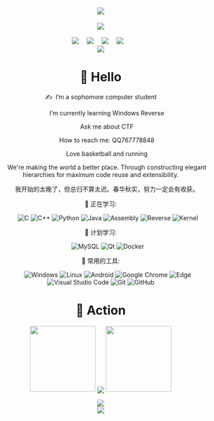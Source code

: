 <!-- 动态打字效果 -->
<h1 align="center">
  <a href="https://whitebird0.github.io/">
    <img src="https://readme-typing-svg.herokuapp.com/?lines=console.log(%22Hello%2C%20World!%22);Whitebird祝您今天愉快!&center=true&size=27">
  </a>
</h1>

<!-- 敲代码的图片 -->
<div align="center" ><img order-radius="100px" src="https://cdn.jsdelivr.net/gh/sun0225SUN/photos/images/202108300019556.gif"/></div>
<br>

<!-- 个人资料徽标 -->
<div align="center">
  <a href="https://whitebird0.github.io/"><img src="https://img.shields.io/badge/website-%E4%B8%AA%E4%BA%BA%E7%BD%91%E7%AB%99-blue"></a>&emsp;
  <a href="https://blog.csdn.net/jxnu_666"><img src="https://img.shields.io/badge/CSDN-%E5%8D%9A%E5%AE%A2-c32136"></a>&emsp;
  <a href="https://space.bilibili.com/651808260"><img src="https://img.shields.io/badge/bilibili-B%E7%AB%99-ff69b4"></a>&emsp;
  <a href="https://www.zhihu.com/people/liu-an-re-xin-shi-min"><img src="https://img.shields.io/badge/zhihu-%E7%9F%A5%E4%B9%8E-blue"></a>&emsp;

  

<!-- 贪吃蛇代码贡献图 -->
<div align="center"><img src="https://cdn.jsdelivr.net/gh/sun0225SUN/sun0225SUN/assets/github-contribution-grid-snake.svg" /></div>

#  🙋 Hello

<p>✍️&nbsp;&nbsp;I’m a sophomore computer student </p>
<p>&emsp;&emsp;I’m currently learning Windows Reverse</p>
<p>&emsp;&emsp;Ask me about CTF</p>
<p>&emsp;&emsp;How to reach me: QQ767778848</p>
<p>&emsp;&emsp;Love basketball and running</p>
<p>&emsp;&emsp;We're making the world a better place. Through constructing elegant hierarchies for maximum code reuse and extensibility.</p>
<p>&emsp;&emsp;我开始的太晚了，但总归不算太迟。春华秋实，努力一定会有收获。</p>

💪 正在学习: 

&emsp;&emsp;
![C](https://img.shields.io/badge/c-%2300599C.svg?style=flat-square&logo=c&logoColor=white)
![C++](https://img.shields.io/badge/-C++-00599C?style=flat-square&logo=c)
![Python](https://img.shields.io/badge/-Python-pink?style=flat-square&logo=Python)
![Java](https://img.shields.io/badge/-java-yellow?style=flat-square&logo=java)
![Assembly](https://img.shields.io/badge/%E6%B1%87%E7%BC%96-Assembly-orange)
![Reverse](https://img.shields.io/badge/%E9%80%86%E5%90%91-Reverse-red)
![Kernel](https://img.shields.io/badge/%E5%86%85%E6%A0%B8-Kernel-blue)

🧠 计划学习:

&emsp;&emsp;
![MySQL](https://img.shields.io/badge/mysql-%2300f.svg?style=flat-square&logo=mysql&logoColor=white)
![Qt](https://img.shields.io/badge/Qt-%23217346.svg?style=style=flat-square&logo=Qt&logoColor=white)
![Docker](https://img.shields.io/badge/-Docker-FCC624?style=flat-square&logo=docker)


🧰 常用的工具:

&emsp;&emsp; 
![Windows](https://img.shields.io/badge/Windows-0078D6?style=flat-square&logo=windows&logoColor=white)
![Linux](https://img.shields.io/badge/Linux-FCC624?style=style=flat-square&logo=linux&logoColor=black)
![Android](https://img.shields.io/badge/Android-3DDC84?style=flat-square&logo=android&logoColor=white)
![Google Chrome](https://img.shields.io/badge/Chrome-4285F4?style=flat-square&logo=GoogleChrome&logoColor=white)
![Edge](https://img.shields.io/badge/Edge-0078D7?style=flat-square&logo=Microsoft-edge&logoColor=white)
![Visual Studio Code](https://img.shields.io/badge/-Visual%20Studio%20Code-007ACC?style=flat-square&logo=Visual%20Studio%20Code&logoColor=fff)
![Git](https://img.shields.io/badge/-Git-FCC624?style=flat-square&logo=git)
![GitHub](https://img.shields.io/badge/-GitHub-pink?style=flat-square&logo=github)


# 🚀 Action 

<!-- 连续提交代码天数记录 -->
<p align="center">
  <img width="150" src="https://cdn.jsdelivr.net/gh/sun0225SUN/photos/images/202108300310676.png" />
  <img align="center" src="http://github-readme-streak-stats.herokuapp.com?user=Whitebird0&hide_border=true&date_format=M%20j%5B%2C%20Y%5D" />
  <img width="150" src="https://cdn.jsdelivr.net/gh/sun0225SUN/photos/images/202108300312623.png" />
</p>


<div align="center"><img src="https://cdn.jsdelivr.net/gh/sun0225SUN/photos/images/202110311924844.png" /></div>

<!-- GitHub Activity Graph -->
<div align="center"><img src="https://activity-graph.herokuapp.com/graph?username=Whitebird0&theme=xcode" /></div>
